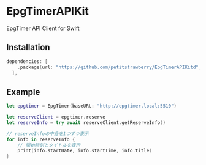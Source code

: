 # EpgTimerAPIKit
EpgTimer API Client for Swift

## Installation

```swift
dependencies: [
    .package(url: "https://github.com/petitstrawberry/EpgTimerAPIKitd", from: "0.0.1")
  ],
```

## Example

```swift
let epgtimer = EpgTimer(baseURL: "http://epgtimer.local:5510")

let reserveClient = epgtimer.reserve
let reserveInfo = try await reserveClient.getReserveInfo()

// reserveInfoの中身を1つずつ表示
for info in reserveInfo {
    // 開始時刻とタイトルを表示
    print(info.startDate, info.startTime, info.title)
}
```

